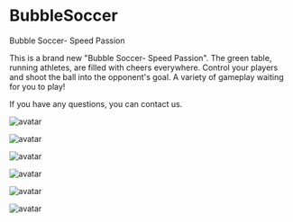 # BubbleSoccer
Bubble Soccer- Speed Passion

This is a brand new "Bubble Soccer- Speed Passion". The green table, running athletes, are filled with cheers everywhere. Control your players and shoot the ball into the opponent's goal. A variety of gameplay waiting for you to play!

If you have any questions, you can contact us.


![avatar](https://github.com/victory20171220/BubbleSoccer/blob/master/logo.jpg)

![avatar](https://github.com/victory20171220/BubbleSoccer/blob/master/launch.jpg)

![avatar](https://github.com/victory20171220/BubbleSoccer/blob/master/01.jpg)

![avatar](https://github.com/victory20171220/BubbleSoccer/blob/master/02.jpg)

![avatar](https://github.com/victory20171220/BubbleSoccer/blob/master/03.jpg)

![avatar](https://github.com/victory20171220/BubbleSoccer/blob/master/04.jpg)
